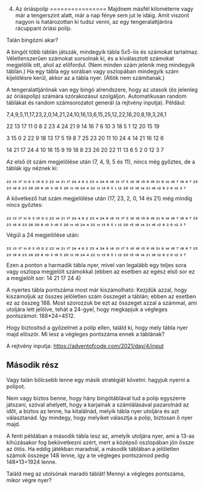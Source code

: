 4. Az óriáspolip
================
Majdnem másfél kilométerre vagy már a tengerszint alatt, már a nap fénye sem jut le idáig. Amit viszont nagyon is határozottan ki tudsz venni, az egy tengeralattjáróra rácuppant óriási polip.

Talán bingózni akar?

A bingót több táblán játszák, mindegyik tábla 5x5-ös és számokat tartalmaz. Véletlenszerűen számokat sorsolnak ki, és a kiválasztott számokat megjelölik ott, ahol az előfordul. (Nem minden szám jelenik meg mindegyik táblán.) Ha egy tábla egy sorában vagy oszlopában mindegyik szám kijelölésre kerül, akkor az a tábla nyer. (Átlók nem számítanak.)

A tengeralattjárónak van egy bingó alrendszere, hogy az utasok (és jelenleg az óriáspolip) számára szórakozásul szolgáljon. Automatikusan random táblákat és random számsorozatot generál (a rejtvény inputja). Például:

7,4,9,5,11,17,23,2,0,14,21,24,10,16,13,6,15,25,12,22,18,20,8,19,3,26,1

22 13 17 11  0
 8  2 23  4 24
21  9 14 16  7
 6 10  3 18  5
 1 12 20 15 19
 
 3 15  0  2 22
 9 18 13 17  5
19  8  7 25 23
20 11 10 24  4
14 21 16 12  6

14 21 17 24  4
10 16 15  9 19
18  8 23 26 20
22 11 13  6  5
 2  0 12  3  7
 
Az első öt szám megjelölése után (7, 4, 9, 5 és 11), nincs még győztes, de a táblák így néznek ki:

₂₂ ₁₃ ₁₇ ₁₁  ₀         ₃ ₁₅  ₀  ₂ ₂₂        ₁₄ ₂₁ ₁₇ ₂₄  ₄
 ₈  ₂ ₂₃  ₄ ₂₄         ₉ ₁₈ ₁₃ ₁₇  ₅        ₁₀ ₁₆ ₁₅  ₉ ₁₉
₂₁  ₉ ₁₄ ₁₆  ₇        ₁₉  ₈  ₇ ₂₅ ₂₃        ₁₈  ₈ ₂₃ ₂₆ ₂₀
 ₆ ₁₀  ₃ ₁₈  ₅        ₂₀ ₁₁ ₁₀ ₂₄  ₄        ₂₂ ₁₁ ₁₃  ₆  ₅
 ₁ ₁₂ ₂₀ ₁₅ ₁₉        ₁₄ ₂₁ ₁₆ ₁₂  ₆         ₂  ₀ ₁₂  ₃  ₇

A következő hat szám megjelölése után (17, 23, 2, 0, 14 és 21) még mindig nincs győztes:

₂₂ ₁₃ ₁₇ ₁₁  ₀         ₃ ₁₅  ₀  ₂ ₂₂        ₁₄ ₂₁ ₁₇ ₂₄  ₄
 ₈  ₂ ₂₃  ₄ ₂₄         ₉ ₁₈ ₁₃ ₁₇  ₅        ₁₀ ₁₆ ₁₅  ₉ ₁₉
₂₁  ₉ ₁₄ ₁₆  ₇        ₁₉  ₈  ₇ ₂₅ ₂₃        ₁₈  ₈ ₂₃ ₂₆ ₂₀
 ₆ ₁₀  ₃ ₁₈  ₅        ₂₀ ₁₁ ₁₀ ₂₄  ₄        ₂₂ ₁₁ ₁₃  ₆  ₅
 ₁ ₁₂ ₂₀ ₁₅ ₁₉        ₁₄ ₂₁ ₁₆ ₁₂  ₆         ₂  ₀ ₁₂  ₃  ₇

Végül a 24 megjelölése után:

₂₂ ₁₃ ₁₇ ₁₁  ₀         ₃ ₁₅  ₀  ₂ ₂₂        ₁₄ ₂₁ ₁₇ ₂₄  ₄
 ₈  ₂ ₂₃  ₄ ₂₄         ₉ ₁₈ ₁₃ ₁₇  ₅        ₁₀ ₁₆ ₁₅  ₉ ₁₉
₂₁  ₉ ₁₄ ₁₆  ₇        ₁₉  ₈  ₇ ₂₅ ₂₃        ₁₈  ₈ ₂₃ ₂₆ ₂₀
 ₆ ₁₀  ₃ ₁₈  ₅        ₂₀ ₁₁ ₁₀ ₂₄  ₄        ₂₂ ₁₁ ₁₃  ₆  ₅
 ₁ ₁₂ ₂₀ ₁₅ ₁₉        ₁₄ ₂₁ ₁₆ ₁₂  ₆         ₂  ₀ ₁₂  ₃  ₇ 

Ezen a ponton a harmadik tábla nyer, mivel van legalább egy teljes sora vagy oszlopa megjelölt számokkal (ebben az esetben az egész első sor ez a megjelölt sor: 14 21 17 24 4)

A nyertes tábla pontszáma most már kiszámolható: Kezjdük azzal, hogy kiszámoljuk az összes jelöletlen szám összegét a táblán; ebben az esetben ez az összeg 188. Most szorozzuk be ezt az összeget azzal a számmal, ami utoljára lett jelölve, tehát a 24-gyel, hogy megkapjuk a végleges pontszámot: 188*24=4512.

Hogy biztosítsd a győzelmet a polip ellen, találd ki, hogy mely tábla nyer majd először. Mi lesz a végleges pontszáma ennek a táblának?

A rejtvény inputja:
https://adventofcode.com/2021/day/4/input 

Második rész
------------

Vagy talán bölcsebb lenne egy másik stratégiát követni: hagyjuk nyerni a polipot.

Nem vagy biztos benne, hogy hány bingótáblával tud a polip egyszerre játszani, szóval ahelyett, hogy a karjainak a számlálásával pazarolnád az időt, a biztos az lenne, ha kitalálnád, melyik tábla nyer utoljára és azt választanád. Így mindegy, hogy melyiket választja a polip, biztosan ő nyer majd.

A fenti példában a második tábla lesz az, amelyik utoljára nyer, ami a 13-as kihúzásakor fog bekövetkezni azért, mert a középső oszlopában jön össze az ötös. Ha eddig játékban maradnál, a második táblában a jelöletlen számok összege 148 lenne, így a te végleges pontszámod pedig 148*13=1924 lenne.

Találd meg az utolsónak maradó táblát! Mennyi a végleges pontszáma, mikor végre nyer?

